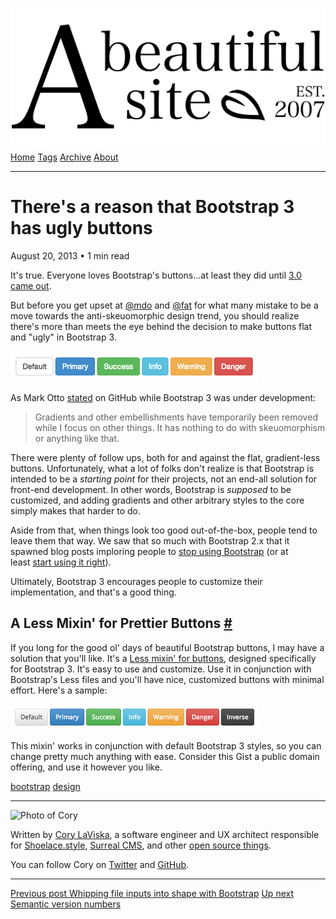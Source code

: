 <a href="../../index.html" class="header-link"><img src="../../images/logos/wordmark.svg" alt="A Beautiful Site" class="wordmark" /></a> <a href="../../index.html" class="nav-item">Home</a> <a href="../../tags/index.html" class="nav-item">Tags</a> <a href="../index.html" class="nav-item">Archive</a> <a href="../../about/index.html" class="nav-item">About</a>

------------------------------------------------------------------------

There's a reason that Bootstrap 3 has ugly buttons
==================================================

August 20, 2013 • 1 min read

It's true. Everyone loves Bootstrap's buttons...at least they did until [3.0 came out](http://blog.getbootstrap.com/2013/08/19/bootstrap-3-released/).

But before you get upset at [@mdo](https://twitter.com/mdo) and [@fat](https://twitter.com/fat) for what many mistake to be a move towards the anti-skeuomorphic design trend, you should realize there's more than meets the eye behind the decision to make buttons flat and "ugly" in Bootstrap 3.

![Bootstrap 3 default buttons](../../images/bootstrap-buttons.png)

As Mark Otto [stated](https://github.com/twbs/bootstrap/pull/6342#issuecomment-12332378) on GitHub while Bootstrap 3 was under development:

> Gradients and other embellishments have temporarily been removed while I focus on other things. It has nothing to do with skeuomorphism or anything like that.

There were plenty of follow ups, both for and against the flat, gradient-less buttons. Unfortunately, what a lot of folks don't realize is that Bootstrap is intended to be a *starting point* for their projects, not an end-all solution for front-end development. In other words, Bootstrap is *supposed* to be customized, and adding gradients and other arbitrary styles to the core simply makes that harder to do.

Aside from that, when things look too good out-of-the-box, people tend to leave them that way. We saw that so much with Bootstrap 2.x that it spawned blog posts imploring people to [stop using Bootstrap](http://css.dzone.com/articles/please-stop-using-twitter) (or at least [start using it right](http://peteschuster.com/2013/06/stop-using-bootstrap-and-start-using-bootstrap/)).

Ultimately, Bootstrap 3 encourages people to customize their implementation, and that's a good thing.

A Less Mixin' for Prettier Buttons <a href="#a-less-mixin&#39;-for-prettier-buttons" class="direct-link">#</a>
--------------------------------------------------------------------------------------------------------------

If you long for the good ol' days of beautiful Bootstrap buttons, I may have a solution that you'll like. It's a [Less mixin' for buttons](https://gist.github.com/claviska/6117193), designed specifically for Bootstrap 3. It's easy to use and customize. Use it in conjunction with Bootstrap's Less files and you'll have nice, customized buttons with minimal effort. Here's a sample:

![Bootstrap 3 pretty buttons](../../images/bootstrap-buttons-mixin.png)

This mixin' works in conjunction with default Bootstrap 3 styles, so you can change pretty much anything with ease. Consider this Gist a public domain offering, and use it however you like.

<a href="../../tags/bootstrap/index.html" class="post-tag">bootstrap</a> <a href="../../tags/design/index.html" class="post-tag">design</a>

------------------------------------------------------------------------

<img src="http://0.gravatar.com/avatar/bf1b3b95fd5b096a3592247c29667b33?s=512" alt="Photo of Cory" class="avatar avatar-small" />

Written by [Cory LaViska](../../index-4.html), a software engineer and UX architect responsible for [Shoelace.style](https://shoelace.style/), [Surreal CMS](https://www.surrealcms.com/), and other [open source things](https://github.com/claviska).

You can follow Cory on [Twitter](https://twitter.com/claviska) and [GitHub](https://github.com/claviska).

------------------------------------------------------------------------

<a href="../whipping-file-inputs-into-shape-with-bootstrap-3/index.html" class="post-nav-previous"><span class="small">Previous post</span> Whipping file inputs into shape with Bootstrap</a> <a href="../semantic-version-numbers/index.html" class="post-nav-next"><span class="small">Up next</span> Semantic version numbers</a>
